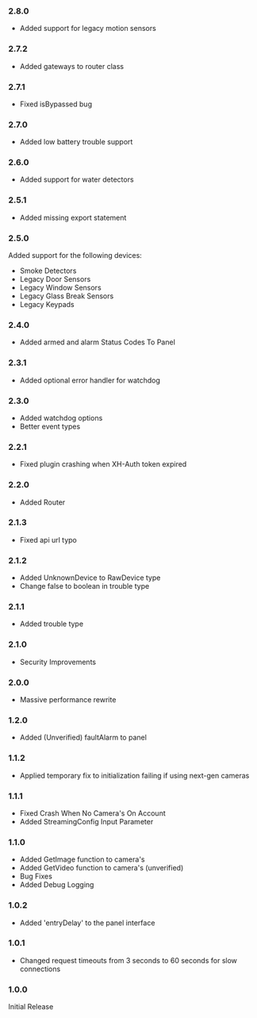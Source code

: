 ### 2.8.0 
* Added support for legacy motion sensors


### 2.7.2 
* Added gateways to router class


### 2.7.1 
* Fixed isBypassed bug


### 2.7.0 
* Added low battery trouble support


### 2.6.0 
* Added support for water detectors


### 2.5.1 
* Added missing export statement


### 2.5.0 
Added support for the following devices:
 * Smoke Detectors
 * Legacy Door Sensors
 * Legacy Window Sensors
 * Legacy Glass Break Sensors
 * Legacy Keypads


### 2.4.0 
* Added armed and alarm Status Codes To Panel


### 2.3.1 
* Added optional error handler for watchdog


### 2.3.0 
* Added watchdog options
* Better event types


### 2.2.1 
* Fixed plugin crashing when XH-Auth token expired


### 2.2.0 
* Added Router


### 2.1.3 
* Fixed api url typo


### 2.1.2 
* Added UnknownDevice to RawDevice type
* Change false to boolean in trouble type



### 2.1.1

* Added trouble type

### 2.1.0

* Security Improvements

### 2.0.0

* Massive performance rewrite

### 1.2.0

* Added (Unverified) faultAlarm to panel

### 1.1.2

* Applied temporary fix to initialization failing if using next-gen cameras

### 1.1.1

* Fixed Crash When No Camera's On Account
* Added StreamingConfig Input Parameter

### 1.1.0

* Added GetImage function to camera's
* Added GetVideo function to camera's (unverified)
* Bug Fixes
* Added Debug Logging

### 1.0.2

* Added 'entryDelay' to the panel interface

### 1.0.1

* Changed request timeouts from 3 seconds to 60 seconds for slow connections

### 1.0.0

Initial Release
